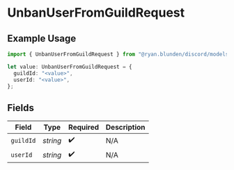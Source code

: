 # UnbanUserFromGuildRequest

## Example Usage

```typescript
import { UnbanUserFromGuildRequest } from "@ryan.blunden/discord/models/operations";

let value: UnbanUserFromGuildRequest = {
  guildId: "<value>",
  userId: "<value>",
};
```

## Fields

| Field              | Type               | Required           | Description        |
| ------------------ | ------------------ | ------------------ | ------------------ |
| `guildId`          | *string*           | :heavy_check_mark: | N/A                |
| `userId`           | *string*           | :heavy_check_mark: | N/A                |